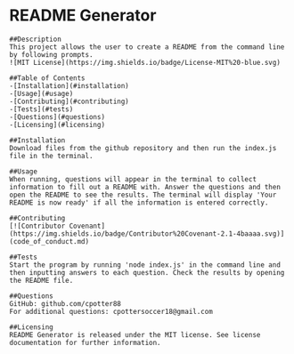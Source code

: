 # README Generator
    ##Description
    This project allows the user to create a README from the command line by following prompts.
    ![MIT License](https://img.shields.io/badge/License-MIT%20-blue.svg)

    ##Table of Contents
    -[Installation](#installation)
    -[Usage](#usage)
    -[Contributing](#contributing)
    -[Tests](#tests)
    -[Questions](#questions)
    -[Licensing](#licensing)

    ##Installation
    Download files from the github repository and then run the index.js file in the terminal.

    ##Usage
    When running, questions will appear in the terminal to collect information to fill out a README with. Answer the questions and then open the README to see the results. The terminal will display 'Your README is now ready' if all the information is entered correctly.

    ##Contributing
    [![Contributor Covenant](https://img.shields.io/badge/Contributor%20Covenant-2.1-4baaaa.svg)](code_of_conduct.md)

    ##Tests
    Start the program by running 'node index.js' in the command line and then inputting answers to each question. Check the results by opening the README file.

    ##Questions
    GitHub: github.com/cpotter88
    For additional questions: cpottersoccer18@gmail.com

    ##Licensing
    README Generator is released under the MIT license. See license documentation for further information.
    